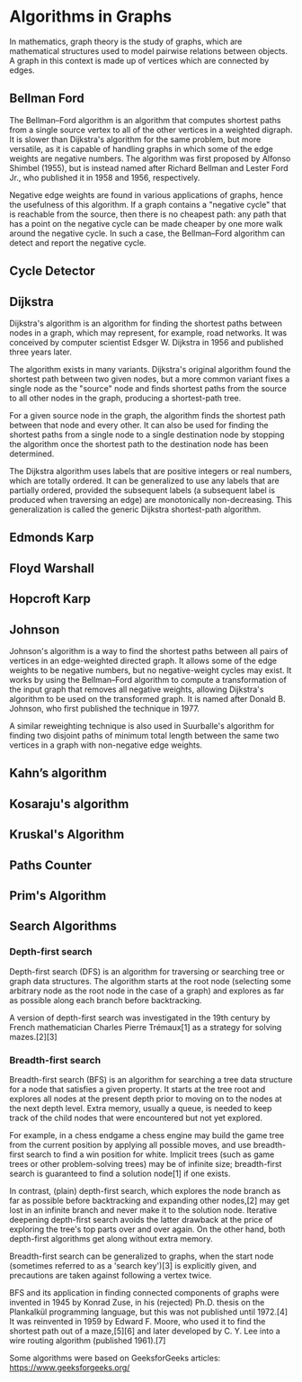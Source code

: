 # Algorithms in Graphs

In mathematics, graph theory is the study of graphs, which are mathematical structures used to model pairwise relations between objects. A graph in this context is made up of vertices which are connected by edges.


## Bellman Ford
The Bellman–Ford algorithm is an algorithm that computes shortest paths from a single source vertex to all of the other vertices in a weighted digraph. It is slower than Dijkstra's algorithm for the same problem, but more versatile, as it is capable of handling graphs in which some of the edge weights are negative numbers. The algorithm was first proposed by Alfonso Shimbel (1955), but is instead named after Richard Bellman and Lester Ford Jr., who published it in 1958 and 1956, respectively.

Negative edge weights are found in various applications of graphs, hence the usefulness of this algorithm. If a graph contains a "negative cycle" that is reachable from the source, then there is no cheapest path: any path that has a point on the negative cycle can be made cheaper by one more walk around the negative cycle. In such a case, the Bellman–Ford algorithm can detect and report the negative cycle.


## Cycle Detector


## Dijkstra
Dijkstra's algorithm is an algorithm for finding the shortest paths between nodes in a graph, which may represent, for example, road networks. It was conceived by computer scientist Edsger W. Dijkstra in 1956 and published three years later.

The algorithm exists in many variants. Dijkstra's original algorithm found the shortest path between two given nodes, but a more common variant fixes a single node as the "source" node and finds shortest paths from the source to all other nodes in the graph, producing a shortest-path tree.

For a given source node in the graph, the algorithm finds the shortest path between that node and every other. It can also be used for finding the shortest paths from a single node to a single destination node by stopping the algorithm once the shortest path to the destination node has been determined.

The Dijkstra algorithm uses labels that are positive integers or real numbers, which are totally ordered. It can be generalized to use any labels that are partially ordered, provided the subsequent labels (a subsequent label is produced when traversing an edge) are monotonically non-decreasing. This generalization is called the generic Dijkstra shortest-path algorithm.


## Edmonds Karp


## Floyd Warshall


## Hopcroft Karp


## Johnson
Johnson's algorithm is a way to find the shortest paths between all pairs of vertices in an edge-weighted directed graph. It allows some of the edge weights to be negative numbers, but no negative-weight cycles may exist. It works by using the Bellman–Ford algorithm to compute a transformation of the input graph that removes all negative weights, allowing Dijkstra's algorithm to be used on the transformed graph. It is named after Donald B. Johnson, who first published the technique in 1977.

A similar reweighting technique is also used in Suurballe's algorithm for finding two disjoint paths of minimum total length between the same two vertices in a graph with non-negative edge weights.


## Kahn’s algorithm


## Kosaraju's algorithm


## Kruskal's Algorithm


## Paths Counter


## Prim's Algorithm


## Search Algorithms
### Depth-first search
Depth-first search (DFS) is an algorithm for traversing or searching tree or graph data structures. The algorithm starts at the root node (selecting some arbitrary node as the root node in the case of a graph) and explores as far as possible along each branch before backtracking.

A version of depth-first search was investigated in the 19th century by French mathematician Charles Pierre Trémaux[1] as a strategy for solving mazes.[2][3]

### Breadth-first search
Breadth-first search (BFS) is an algorithm for searching a tree data structure for a node that satisfies a given property. It starts at the tree root and explores all nodes at the present depth prior to moving on to the nodes at the next depth level. Extra memory, usually a queue, is needed to keep track of the child nodes that were encountered but not yet explored.

For example, in a chess endgame a chess engine may build the game tree from the current position by applying all possible moves, and use breadth-first search to find a win position for white. Implicit trees (such as game trees or other problem-solving trees) may be of infinite size; breadth-first search is guaranteed to find a solution node[1] if one exists.

In contrast, (plain) depth-first search, which explores the node branch as far as possible before backtracking and expanding other nodes,[2] may get lost in an infinite branch and never make it to the solution node. Iterative deepening depth-first search avoids the latter drawback at the price of exploring the tree's top parts over and over again. On the other hand, both depth-first algorithms get along without extra memory.

Breadth-first search can be generalized to graphs, when the start node (sometimes referred to as a 'search key')[3] is explicitly given, and precautions are taken against following a vertex twice.

BFS and its application in finding connected components of graphs were invented in 1945 by Konrad Zuse, in his (rejected) Ph.D. thesis on the Plankalkül programming language, but this was not published until 1972.[4] It was reinvented in 1959 by Edward F. Moore, who used it to find the shortest path out of a maze,[5][6] and later developed by C. Y. Lee into a wire routing algorithm (published 1961).[7]


Some algorithms were based on GeeksforGeeks articles: https://www.geeksforgeeks.org/
